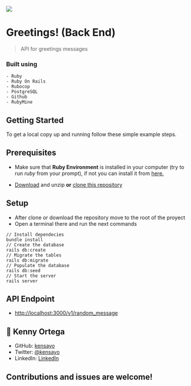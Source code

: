 ![](https://img.shields.io/badge/Microverse-blueviolet)

# Greetings! (Back End)

>  API for greetings messages

### Built using
    - Ruby
    - Ruby On Rails
    - Rubocop
    - PostgreSQL
    - Github
    - RubyMine

## Getting Started

To get a local copy up and running follow these simple example steps.

## Prerequisites

* Make sure that **Ruby Environment** is installed in your computer (try to run _ruby_ from your prompt), if not you can install it from [here.](https://www.ruby-lang.org/en/downloads/)

* [Download](https://github.com/kensayo/hello-rails-back-end/archive/refs/heads/development.zip) and unzip **or** [clone this repository](https://docs.github.com/es/github/creating-cloning-and-archiving-repositories/cloning-a-repository)


## Setup

- After clone or download the repository move to the root of the proyect
- Open a terminal there and run the next commands
```
// Install dependecies
bundle install
// Create the database
rails db:create
// Migrate the tables
rails db:migrate
// Populate the database
rails db:seed
// Start the server
rails server
```

## API Endpoint

- [http://localhost:3000/v1/random_message](http://localhost:3000/v1/random_message)


## 👤 Kenny Ortega

- GitHub: [kensayo](https://github.com/kensayo)
- Twitter: [@kensayo](https://twitter.com/kensayo)
- LinkedIn: [LinkedIn](https://www.linkedin.com/in/kennyortega/)


## Contributions and issues are welcome!

